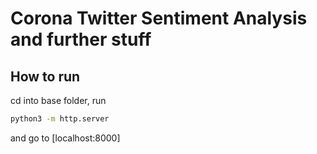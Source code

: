 # Corona Twitter Sentiment Analysis and further stuff

## How to run

cd into base folder, run 
```bash
python3 -m http.server
```
and go to [localhost:8000]